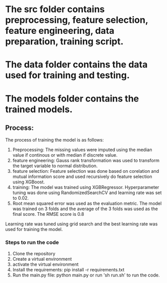 # The src folder contains preprocessing, feature selection, feature engineering, data preparation, training script.

# The data folder contains the data used for training and testing.

# The models folder contains the trained models.

## Process:

The process of training the model is as follows:

1. Preprocessing: The missing values were imputed using the median value if continous or with median if discrete value.
2. feature engineering: Gauss rank transformation was used to transform the target variable to normal distribution.
3. feature selection: Feature selection was done based on corelation and mutual information score and used recursively do feature selection using XGBoost.
4. training: The model was trained using XGBRegressor. Hyperparameter tuning was done using RandomizedSearchCV and learning rate was set to 0.02.
5. Root mean squared error was used as the evaluation metric. The model was trained on 3 folds and the average of the 3 folds was used as the final score. The RMSE score is 0.8

Learning rate was tuned using grid search and the best learning rate was used for training the model.

### Steps to run the code

1. Clone the repository
2. Create a virtual environment
3. activate the virtual environment
4. Install the requirements: pip install -r requirements.txt
5. Run the main.py file: python main.py or run 'sh run.sh' to run the code.
